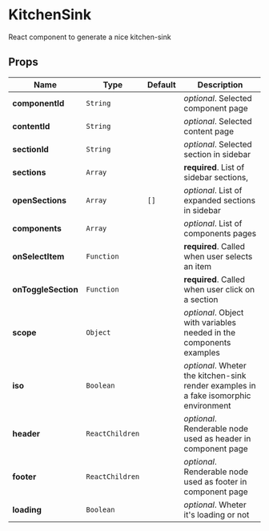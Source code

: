 # KitchenSink

React component to generate a nice kitchen-sink

## Props
|Name|Type|Default|Description|
|----|----|-------|-----------|
| **componentId** | <code>String</code> |  | *optional*. Selected component page |
| **contentId** | <code>String</code> |  | *optional*. Selected content page |
| **sectionId** | <code>String</code> |  | *optional*. Selected section in sidebar |
| **sections** | <code>Array</code> |  | **required**. List of sidebar sections, |
| **openSections** | <code>Array</code> | <code>[]</code> | *optional*. List of expanded sections in sidebar |
| **components** | <code>Array</code> |  | *optional*. List of components pages |
| **onSelectItem** | <code>Function</code> |  | **required**. Called when user selects an item |
| **onToggleSection** | <code>Function</code> |  | **required**. Called when user click on a section |
| **scope** | <code>Object</code> |  | *optional*. Object with variables needed in the components examples |
| **iso** | <code>Boolean</code> |  | *optional*. Wheter the kitchen-sink render examples in a fake isomorphic environment |
| **header** | <code>ReactChildren</code> |  | *optional*. Renderable node used as header in component page |
| **footer** | <code>ReactChildren</code> |  | *optional*. Renderable node used as footer in component page |
| **loading** | <code>Boolean</code> |  | *optional*. Wheter it's loading or not |
